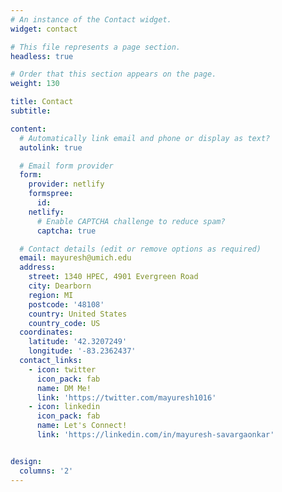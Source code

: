 ```yaml
---
# An instance of the Contact widget.
widget: contact

# This file represents a page section.
headless: true

# Order that this section appears on the page.
weight: 130

title: Contact
subtitle:

content:
  # Automatically link email and phone or display as text?
  autolink: true

  # Email form provider
  form:
    provider: netlify
    formspree:
      id:
    netlify:
      # Enable CAPTCHA challenge to reduce spam?
      captcha: true

  # Contact details (edit or remove options as required)
  email: mayuresh@umich.edu
  address:
    street: 1340 HPEC, 4901 Evergreen Road
    city: Dearborn
    region: MI
    postcode: '48108'
    country: United States
    country_code: US
  coordinates:
    latitude: '42.3207249'
    longitude: '-83.2362437'
  contact_links:
    - icon: twitter
      icon_pack: fab
      name: DM Me!
      link: 'https://twitter.com/mayuresh1016'
    - icon: linkedin
      icon_pack: fab
      name: Let's Connect!
      link: 'https://linkedin.com/in/mayuresh-savargaonkar'


design:
  columns: '2'
---
```

